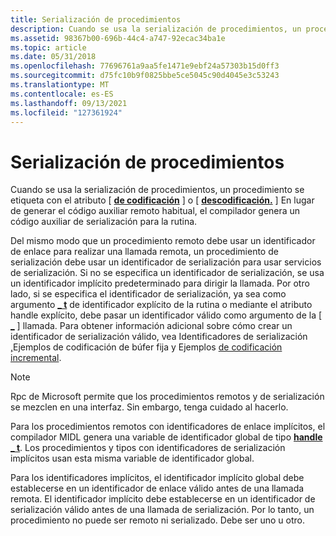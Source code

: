 ```yaml
---
title: Serialización de procedimientos
description: Cuando se usa la serialización de procedimientos, un procedimiento se etiqueta con el atributo \ encode\ o \ decode\. En lugar de generar el código auxiliar remoto habitual, el compilador genera un código auxiliar de serialización para la rutina.
ms.assetid: 98367b00-696b-44c4-a747-92ecac34ba1e
ms.topic: article
ms.date: 05/31/2018
ms.openlocfilehash: 77696761a9aa5fe1471e9ebf24a57303b15d0ff3
ms.sourcegitcommit: d75fc10b9f0825bbe5ce5045c90d4045e3c53243
ms.translationtype: MT
ms.contentlocale: es-ES
ms.lasthandoff: 09/13/2021
ms.locfileid: "127361924"
---
```

# <a name="procedure-serialization"></a>Serialización de procedimientos

Cuando se usa la serialización de procedimientos, un procedimiento se etiqueta con el atributo \[ [**de codificación**](/windows/desktop/Midl/encode) \] o \[ [**descodificación.**](/windows/desktop/Midl/decode) \] En lugar de generar el código auxiliar remoto habitual, el compilador genera un código auxiliar de serialización para la rutina.

Del mismo modo que un procedimiento remoto debe usar un identificador de enlace para realizar una llamada remota, un procedimiento de serialización debe usar un identificador de serialización para usar servicios de serialización. Si no se especifica un identificador de serialización, se usa un identificador implícito predeterminado para dirigir la llamada. Por otro lado, si se especifica el identificador de serialización, ya sea como argumento [**\_ t**](/windows/desktop/Midl/handle-t) de identificador explícito de la rutina o mediante el atributo handle explícito, debe pasar un identificador válido como argumento de la \[ [**\_**](/windows/desktop/Midl/explicit-handle) \] llamada. Para obtener información adicional sobre cómo crear un identificador [](fixed-buffer-serialization.md)de serialización válido, vea Identificadores de serialización [,](serialization-handles.md)Ejemplos de codificación de búfer fija y Ejemplos [de codificación incremental](examples-of-incremental-encoding.md).

> [!Note]
> Rpc de Microsoft permite que los procedimientos remotos y de serialización se mezclen en una interfaz. Sin embargo, tenga cuidado al hacerlo.
> 
> Para los procedimientos remotos con identificadores de enlace implícitos, el compilador MIDL genera una variable de identificador global de tipo [**handle \_ t**](/windows/desktop/Midl/handle-t). Los procedimientos y tipos con identificadores de serialización implícitos usan esta misma variable de identificador global.
> 
> Para los identificadores implícitos, el identificador implícito global debe establecerse en un identificador de enlace válido antes de una llamada remota. El identificador implícito debe establecerse en un identificador de serialización válido antes de una llamada de serialización. Por lo tanto, un procedimiento no puede ser remoto ni serializado. Debe ser uno u otro.

 

 

 